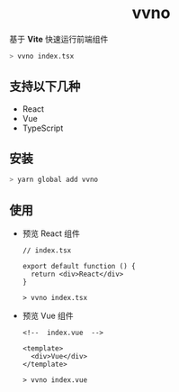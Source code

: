 <h1 style="text-align: center">vvno</h1>

基于 **Vite** 快速运行前端组件

```bash
> vvno index.tsx
```

## 支持以下几种

- React
- Vue
- TypeScript

## 安装

```bash
> yarn global add vvno
```

## 使用

- 预览 React 组件

    ```tsx
    // index.tsx
    
    export default function () {
      return <div>React</div>
    }
    
    ```
    
    ```shell
    > vvno index.tsx
    ```

- 预览 Vue 组件

    ```vue
    <!--  index.vue  -->
    
    <template>
      <div>Vue</div>
    </template>
    ```
    
    ```shell
    > vvno index.vue
    ```